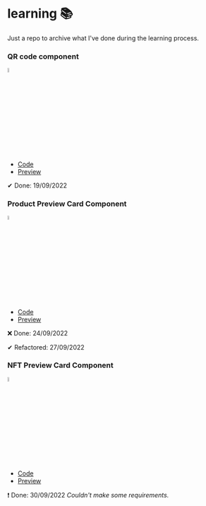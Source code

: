 <h1>learning 📚</h2>
<p>Just a repo to archive what I've done during the learning process.</p>
<h3>QR code component</h3>
<img src="https://skillicons.dev/icons?i=html,css" style="width: 5%;">
<ul><li><a href="https://github.com/hugocerezer/learning/tree/main/qr-code-component-main">Code</a></li>
<li><a href="https://hugocerezer.github.io/learning/qr-code-component-main/">Preview</a></li>
</ul>
<p>✔ Done: 19/09/2022</p>

<h3>Product Preview Card Component</h3>
<img src="https://skillicons.dev/icons?i=html,css" style="width: 5%;">
<ul><li><a href="https://github.com/hugocerezer/learning/tree/main/product-preview-card-component-main">Code</a></li>
<li><a href="https://hugocerezer.github.io/learning/product-preview-card-component-main">Preview</a></li></ul>
<p>❌ Done: 24/09/2022</p>
<p>✔ Refactored: 27/09/2022</p>

<h3>NFT Preview Card Component</h3>
<img src="https://skillicons.dev/icons?i=html,css" style="width: 5%;">
<ul><li><a href="https://github.com/hugocerezer/learning/tree/main/nft-preview-card-component-main">Code</a></li>
<li><a href="https://hugocerezer.github.io/learning/nft-preview-card-component-main/">Preview</a></li></ul>
<p>❗ Done: 30/09/2022 <em>Couldn't make some requirements.</em></p>